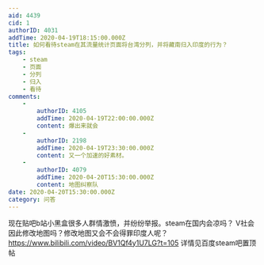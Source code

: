 ```yaml
---
aid: 4439
cid: 1
authorID: 4031
addTime: 2020-04-19T18:15:00.000Z
title: 如何看待steam在其流量统计页面将台湾分列，并将藏南归入印度的行为？
tags:
    - steam
    - 页面
    - 分列
    - 归入
    - 看待
comments:
    -
        authorID: 4105
        addTime: 2020-04-19T22:00:00.000Z
        content: 爆出来就会
    -
        authorID: 2198
        addTime: 2020-04-19T23:30:00.000Z
        content: 又一个加速的好素材。
    -
        authorID: 4079
        addTime: 2020-04-20T15:30:00.000Z
        content: 地图纠察队
date: 2020-04-20T15:30:00.000Z
category: 问答
---
```


现在贴吧b站小黑盒很多人群情激愤，并纷纷举报。steam在国内会凉吗？ V社会因此修改地图吗？修改地图又会不会得罪印度人呢？ https://www.bilibili.com/video/BV1Qf4y1U7LG?t=105 详情见百度steam吧置顶帖
